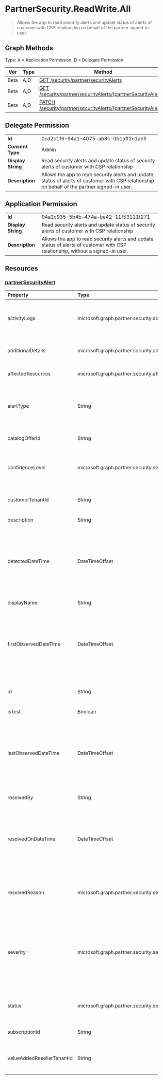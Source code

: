 # PartnerSecurity.ReadWrite.All

> Allows the app to read security alerts and update status of alerts of customer with CSP relationship on behalf of the partner signed-in user.
## Graph Methods

Type: A = Application Permission, D = Delegate Permission

|Ver|Type|Method|
|-------|----|------|
|Beta|A,D|[GET /security/partner/securityAlerts](https://docs.microsoft.com/graph/api/partner-security-partnersecurityalert-list-securityalerts?view=graph-rest-beta&tabs=http)|
|Beta|A,D|[GET /security/partner/securityAlerts/{partnerSecurityAlertId}](https://docs.microsoft.com/graph/api/partner-security-partnersecurityalert-get?view=graph-rest-beta&tabs=http)|
|Beta|A,D|[PATCH /security/partner/securityAlerts/{partnerSecurityAlertId}](https://docs.microsoft.com/graph/api/partner-security-partnersecurityalert-update?view=graph-rest-beta&tabs=http)|
## Delegate Permission
|||
|-|-|
|**Id**|0cd2c1f6-94a1-4075-ab8c-0b1aff2e1ad5|
|**Consent Type**|Admin|
|**Display String**|Read security alerts and update status of security alerts of customer with CSP relationship|
|**Description**|Allows the app to read security alerts and update status of alerts of customer with CSP relationship on behalf of the partner signed-in user.|
## Application Permission
|||
|-|-|
|**Id**|04a2c935-5b4b-474a-be42-11f53111f271|
|**Display String**|Read security alerts and update status of security alerts of customer with CSP relationship|
|**Description**|Allows the app to read security alerts and update status of alerts of customer with CSP relationship, without a signed-in user.|
## Resources
### [partnerSecurityAlert ](https://docs.microsoft.com/graph/api/resources/partner-security-partnersecurityalert?view=graph-rest-1.0&tabs=http)
|Property|Type|Description|
|:---|:---|:---|
|activityLogs|microsoft.graph.partner.security.activityLog collection|Represents the activity by a partner and includes details of state transitions, who performed them, and when they occurred.|
|additionalDetails|microsoft.graph.partner.security.additionalDataDictionary|A bag of name-value pairs that contain more details about an alert.|
|affectedResources|microsoft.graph.partner.security.affectedResource collection|Contains details of the resources affected by the security alert.|
|alertType|String|The type of vulnerability that impacts the customer due to this alert. For more information, see Security alerts reference guide.|
|catalogOfferId|String|The modern offer category ID of the subscription.|
|confidenceLevel|microsoft.graph.partner.security.securityAlertConfidence|Specifies the confidence in the alert. The possible values are: `low`, `medium`, `high`, `unknownFutureValue`.|
|customerTenantId|String|The impacted customer tenant associated with the alert.|
|description|String|The description for each alert.|
|detectedDateTime|DateTimeOffset|Time when the alert was detected or created. The timestamp type represents date and time information using ISO 8601 format and is always in UTC. For example, midnight UTC on Jan 1, 2014 is `2014-01-01T00:00:00Z`.|
|displayName|String|The display name of the alert.|
|firstObservedDateTime|DateTimeOffset|Time of the first activity associated with the alert. The timestamp type represents date and time information using ISO 8601 format and is always in UTC. For example, midnight UTC on Jan 1, 2014 is `2014-01-01T00:00:00Z`.|
|id|String|Unique identifier to represent the alert. Inherited from microsoft.graph.entity.|
|isTest|Boolean|Indicates whether an alert is a test alert.|
|lastObservedDateTime|DateTimeOffset|Time of the latest activity associated with the alert. The timestamp type represents date and time information using ISO 8601 format and is always in UTC. For example, midnight UTC on Jan 1, 2014 is `2014-01-01T00:00:00Z`.|
|resolvedBy|String|The UPN of the partner user who resolved the alert.|
|resolvedOnDateTime|DateTimeOffset|Time when the alert was resolved. The timestamp type represents date and time information using ISO 8601 format and is always in UTC. For example, midnight UTC on Jan 1, 2014 is `2014-01-01T00:00:00Z`.|
|resolvedReason|microsoft.graph.partner.security.securityAlertResolvedReason|The reason provided by the partner for addressing the alert. The possible values are: `legitimate`, `ignore`, `fraud`, `unknownFutureValue`.|
|severity|microsoft.graph.partner.security.securityAlertSeverity|Indicates the possible impact on assets. The higher the severity the bigger the impact. Typically higher severity items require the most immediate attention. The possible values are: `informational`, `high`, `medium`, `low`, `unknownFutureValue`.|
|status|microsoft.graph.partner.security.securityAlertStatus|The status of the alert. The possible values are: `active`, `resolved`, `investigating`, `unknownFutureValue`.|
|subscriptionId|String|The subscription associated with the alert for the customer.|
|valueAddedResellerTenantId|String|The value-added reseller tenant associated with the partner tenant and customer tenant.|
